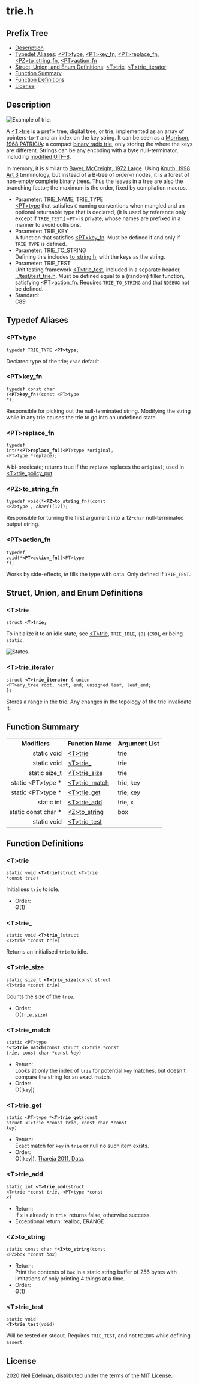 # trie\.h #

## Prefix Tree ##

 * [Description](#user-content-preamble)
 * [Typedef Aliases](#user-content-typedef): [&lt;PT&gt;type](#user-content-typedef-245060ab), [&lt;PT&gt;key_fn](#user-content-typedef-1e6e6b3f), [&lt;PT&gt;replace_fn](#user-content-typedef-246bd5da), [&lt;PZ&gt;to_string_fn](#user-content-typedef-22f3d7f1), [&lt;PT&gt;action_fn](#user-content-typedef-ba462b2e)
 * [Struct, Union, and Enum Definitions](#user-content-tag): [&lt;T&gt;trie](#user-content-tag-754a10a5), [&lt;T&gt;trie_iterator](#user-content-tag-854250a4)
 * [Function Summary](#user-content-summary)
 * [Function Definitions](#user-content-fn)
 * [License](#user-content-license)

## <a id = "user-content-preamble" name = "user-content-preamble">Description</a> ##

![Example of trie.](web/trie.png)

A [&lt;T&gt;trie](#user-content-tag-754a10a5) is a prefix tree, digital tree, or trie, implemented as an array of pointers\-to\-`T` and an index on the key string\. It can be seen as a [Morrison, 1968 PATRICiA](https://scholar.google.ca/scholar?q=Morrison%2C+1968+PATRICiA): a compact [binary radix trie](https://en.wikipedia.org/wiki/Radix_tree), only storing the where the keys are different\. Strings can be any encoding with a byte null\-terminator, including [modified UTF-8](https://en.wikipedia.org/wiki/UTF-8#Modified_UTF-8)\.

In memory, it is similar to [Bayer, McCreight, 1972 Large](https://scholar.google.ca/scholar?q=Bayer%2C+McCreight%2C+1972+Large)\. Using [Knuth, 1998 Art 3](https://scholar.google.ca/scholar?q=Knuth%2C+1998+Art+3) terminology, but instead of a B\-tree of order\-n nodes, it is a forest of non\-empty complete binary trees\. Thus the leaves in a tree are also the branching factor; the maximum is the order, fixed by compilation macros\.



 * Parameter: TRIE\_NAME, TRIE\_TYPE  
   [&lt;PT&gt;type](#user-content-typedef-245060ab) that satisfies `C` naming conventions when mangled and an optional returnable type that is declared, \(it is used by reference only except if `TRIE_TEST`\.\) `<PT>` is private, whose names are prefixed in a manner to avoid collisions\.
 * Parameter: TRIE\_KEY  
   A function that satisfies [&lt;PT&gt;key_fn](#user-content-typedef-1e6e6b3f)\. Must be defined if and only if `TRIE_TYPE` is defined\.
 * Parameter: TRIE\_TO\_STRING  
   Defining this includes [to\_string\.h](to_string.h), with the keys as the string\.
 * Parameter: TRIE\_TEST  
   Unit testing framework [&lt;T&gt;trie_test](#user-content-fn-ae9d3396), included in a separate header, [\.\./test/test\_trie\.h](../test/test_trie.h)\. Must be defined equal to a \(random\) filler function, satisfying [&lt;PT&gt;action_fn](#user-content-typedef-ba462b2e)\. Requires `TRIE_TO_STRING` and that `NDEBUG` not be defined\.
 * Standard:  
   C89


## <a id = "user-content-typedef" name = "user-content-typedef">Typedef Aliases</a> ##

### <a id = "user-content-typedef-245060ab" name = "user-content-typedef-245060ab">&lt;PT&gt;type</a> ###

<code>typedef TRIE_TYPE <strong>&lt;PT&gt;type</strong>;</code>

Declared type of the trie; `char` default\.



### <a id = "user-content-typedef-1e6e6b3f" name = "user-content-typedef-1e6e6b3f">&lt;PT&gt;key_fn</a> ###

<code>typedef const char *(*<strong>&lt;PT&gt;key_fn</strong>)(const &lt;PT&gt;type *);</code>

Responsible for picking out the null\-terminated string\. Modifying the string while in any trie causes the trie to go into an undefined state\.



### <a id = "user-content-typedef-246bd5da" name = "user-content-typedef-246bd5da">&lt;PT&gt;replace_fn</a> ###

<code>typedef int(*<strong>&lt;PT&gt;replace_fn</strong>)(&lt;PT&gt;type *original, &lt;PT&gt;type *replace);</code>

A bi\-predicate; returns true if the `replace` replaces the `original`; used in [&lt;T&gt;trie_policy_put](#user-content-fn-50d1d256)\.



### <a id = "user-content-typedef-22f3d7f1" name = "user-content-typedef-22f3d7f1">&lt;PZ&gt;to_string_fn</a> ###

<code>typedef void(*<strong>&lt;PZ&gt;to_string_fn</strong>)(const &lt;PZ&gt;type *, char(*)[12]);</code>

Responsible for turning the first argument into a 12\-`char` null\-terminated output string\.



### <a id = "user-content-typedef-ba462b2e" name = "user-content-typedef-ba462b2e">&lt;PT&gt;action_fn</a> ###

<code>typedef void(*<strong>&lt;PT&gt;action_fn</strong>)(&lt;PT&gt;type *);</code>

Works by side\-effects, _ie_ fills the type with data\. Only defined if `TRIE_TEST`\.



## <a id = "user-content-tag" name = "user-content-tag">Struct, Union, and Enum Definitions</a> ##

### <a id = "user-content-tag-754a10a5" name = "user-content-tag-754a10a5">&lt;T&gt;trie</a> ###

<code>struct <strong>&lt;T&gt;trie</strong>;</code>

To initialize it to an idle state, see [&lt;T&gt;trie](#user-content-fn-754a10a5), `TRIE_IDLE`, `{0}` \(`C99`\), or being `static`\.

![States.](web/states.png)



### <a id = "user-content-tag-854250a4" name = "user-content-tag-854250a4">&lt;T&gt;trie_iterator</a> ###

<code>struct <strong>&lt;T&gt;trie_iterator</strong> { union &lt;PT&gt;any_tree root, next, end; unsigned leaf, leaf_end; };</code>

Stores a range in the trie\. Any changes in the topology of the trie invalidate it\.



## <a id = "user-content-summary" name = "user-content-summary">Function Summary</a> ##

<table>

<tr><th>Modifiers</th><th>Function Name</th><th>Argument List</th></tr>

<tr><td align = right>static void</td><td><a href = "#user-content-fn-754a10a5">&lt;T&gt;trie</a></td><td>trie</td></tr>

<tr><td align = right>static void</td><td><a href = "#user-content-fn-9d98b98e">&lt;T&gt;trie_</a></td><td>trie</td></tr>

<tr><td align = right>static size_t</td><td><a href = "#user-content-fn-b7ff4bcf">&lt;T&gt;trie_size</a></td><td>trie</td></tr>

<tr><td align = right>static &lt;PT&gt;type *</td><td><a href = "#user-content-fn-46d99cc7">&lt;T&gt;trie_match</a></td><td>trie, key</td></tr>

<tr><td align = right>static &lt;PT&gt;type *</td><td><a href = "#user-content-fn-d0ca0cba">&lt;T&gt;trie_get</a></td><td>trie, key</td></tr>

<tr><td align = right>static int</td><td><a href = "#user-content-fn-70c096ed">&lt;T&gt;trie_add</a></td><td>trie, x</td></tr>

<tr><td align = right>static const char *</td><td><a href = "#user-content-fn-4ecb4112">&lt;Z&gt;to_string</a></td><td>box</td></tr>

<tr><td align = right>static void</td><td><a href = "#user-content-fn-ae9d3396">&lt;T&gt;trie_test</a></td><td></td></tr>

</table>



## <a id = "user-content-fn" name = "user-content-fn">Function Definitions</a> ##

### <a id = "user-content-fn-754a10a5" name = "user-content-fn-754a10a5">&lt;T&gt;trie</a> ###

<code>static void <strong>&lt;T&gt;trie</strong>(struct &lt;T&gt;trie *const <em>trie</em>)</code>

Initialises `trie` to idle\.

 * Order:  
   &#920;\(1\)




### <a id = "user-content-fn-9d98b98e" name = "user-content-fn-9d98b98e">&lt;T&gt;trie_</a> ###

<code>static void <strong>&lt;T&gt;trie_</strong>(struct &lt;T&gt;trie *const <em>trie</em>)</code>

Returns an initialised `trie` to idle\.



### <a id = "user-content-fn-b7ff4bcf" name = "user-content-fn-b7ff4bcf">&lt;T&gt;trie_size</a> ###

<code>static size_t <strong>&lt;T&gt;trie_size</strong>(const struct &lt;T&gt;trie *const <em>trie</em>)</code>

Counts the size of the `trie`\.

 * Order:  
   &#927;\(`trie.size`\)




### <a id = "user-content-fn-46d99cc7" name = "user-content-fn-46d99cc7">&lt;T&gt;trie_match</a> ###

<code>static &lt;PT&gt;type *<strong>&lt;T&gt;trie_match</strong>(const struct &lt;T&gt;trie *const <em>trie</em>, const char *const <em>key</em>)</code>

 * Return:  
   Looks at only the index of `trie` for potential `key` matches, but doesn't compare the string for an exact match\.
 * Order:  
   &#927;\(|`key`|\)




### <a id = "user-content-fn-d0ca0cba" name = "user-content-fn-d0ca0cba">&lt;T&gt;trie_get</a> ###

<code>static &lt;PT&gt;type *<strong>&lt;T&gt;trie_get</strong>(const struct &lt;T&gt;trie *const <em>trie</em>, const char *const <em>key</em>)</code>

 * Return:  
   Exact match for `key` in `trie` or null no such item exists\.
 * Order:  
   &#927;\(|`key`|\), [Thareja 2011, Data](https://scholar.google.ca/scholar?q=Thareja+2011%2C+Data)\.




### <a id = "user-content-fn-70c096ed" name = "user-content-fn-70c096ed">&lt;T&gt;trie_add</a> ###

<code>static int <strong>&lt;T&gt;trie_add</strong>(struct &lt;T&gt;trie *const <em>trie</em>, &lt;PT&gt;type *const <em>x</em>)</code>

 * Return:  
   If `x` is already in `trie`, returns false, otherwise success\.
 * Exceptional return: realloc, ERANGE  




### <a id = "user-content-fn-4ecb4112" name = "user-content-fn-4ecb4112">&lt;Z&gt;to_string</a> ###

<code>static const char *<strong>&lt;Z&gt;to_string</strong>(const &lt;PZ&gt;box *const <em>box</em>)</code>

 * Return:  
   Print the contents of `box` in a static string buffer of 256 bytes with limitations of only printing 4 things at a time\.
 * Order:  
   &#920;\(1\)




### <a id = "user-content-fn-ae9d3396" name = "user-content-fn-ae9d3396">&lt;T&gt;trie_test</a> ###

<code>static void <strong>&lt;T&gt;trie_test</strong>(void)</code>

Will be tested on stdout\. Requires `TRIE_TEST`, and not `NDEBUG` while defining `assert`\.





## <a id = "user-content-license" name = "user-content-license">License</a> ##

2020 Neil Edelman, distributed under the terms of the [MIT License](https://opensource.org/licenses/MIT)\.



